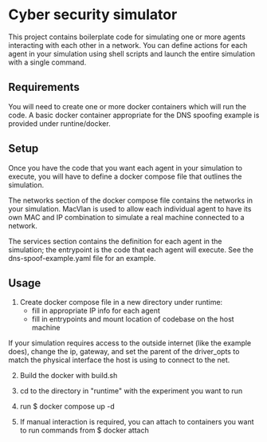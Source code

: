 # Cyber security simulator

This project contains boilerplate code for simulating one or more agents interacting with each other in a network.  You can define actions for each agent in your simulation using shell scripts and launch the entire simulation with a single command.

## Requirements
You will need to create one or more docker containers which will run the code.  A basic docker container appropriate for the DNS spoofing example is provided under runtine/docker.

## Setup

Once you have the code that you want each agent in your simulation to execute, you will have to define a docker compose file that outlines the simulation.

The networks section of the docker compose file contains the networks in your simulation.  MacVlan is used to allow each individual agent to have its own MAC and IP combination to simulate a real machine connected to a network.

The services section contains the definition for each agent in the simulation; the entrypoint is the code that each agent will execute.  See the dns-spoof-example.yaml file for an example.

## Usage

1) Create docker compose file in a new directory under runtime:
    - fill in appropriate IP info for each agent
    - fill in entrypoints and mount location of codebase on the host machine


If your simulation requires access to the outside internet (like the example does), change the ip, gateway, and set the parent of the driver_opts to match the physical interface the host is using to connect to the net.

2) Build the docker with build.sh

3) cd to the directory in "runtime" with the experiment you want to run

4) run 
    $ docker compose up -d

5) If manual interaction is required, you can attach to containers you want to run commands from
    $ docker attach <container name>
